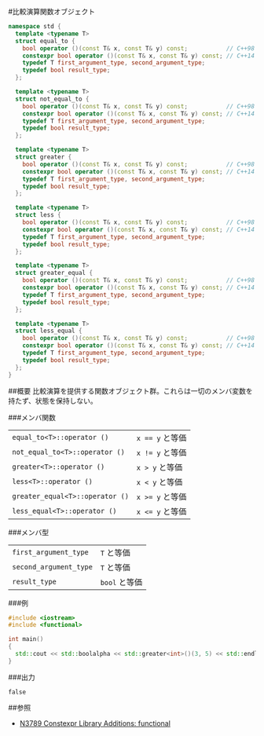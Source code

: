 #比較演算関数オブジェクト
```cpp
namespace std {
  template <typename T>
  struct equal_to {
    bool operator ()(const T& x, const T& y) const;           // C++98
    constexpr bool operator ()(const T& x, const T& y) const; // C++14
    typedef T first_argument_type, second_argument_type;
    typedef bool result_type;
  };

  template <typename T>
  struct not_equal_to {
    bool operator ()(const T& x, const T& y) const;           // C++98
    constexpr bool operator ()(const T& x, const T& y) const; // C++14
    typedef T first_argument_type, second_argument_type;
    typedef bool result_type;
  };

  template <typename T>
  struct greater {
    bool operator ()(const T& x, const T& y) const;           // C++98
    constexpr bool operator ()(const T& x, const T& y) const; // C++14
    typedef T first_argument_type, second_argument_type;
    typedef bool result_type;
  };

  template <typename T>
  struct less {
    bool operator ()(const T& x, const T& y) const;           // C++98
    constexpr bool operator ()(const T& x, const T& y) const; // C++14
    typedef T first_argument_type, second_argument_type;
    typedef bool result_type;
  };

  template <typename T>
  struct greater_equal {
    bool operator ()(const T& x, const T& y) const;           // C++98
    constexpr bool operator ()(const T& x, const T& y) const; // C++14
    typedef T first_argument_type, second_argument_type;
    typedef bool result_type;
  };

  template <typename T>
  struct less_equal {
    bool operator ()(const T& x, const T& y) const;           // C++98
    constexpr bool operator ()(const T& x, const T& y) const; // C++14
    typedef T first_argument_type, second_argument_type;
    typedef bool result_type;
  };
}
```

##概要
比較演算を提供する関数オブジェクト群。これらは一切のメンバ変数を持たず、状態を保持しない。


###メンバ関数

| | |
|--------------------------------------------|---------------------------------|
| `equal_to<T>::operator ()` | `x == y` と等価 |
| `not_equal_to<T>::operator ()` | `x != y` と等価 |
| `greater<T>::operator ()` | `x > y` と等価 |
| `less<T>::operator ()` | `x < y` と等価 |
| `greater_equal<T>::operator ()` | `x >= y` と等価  |
| `less_equal<T>::operator ()` | `x <= y` と等価  |

###メンバ型

| | |
|-----------------------------------|-------------------------------|
| `first_argument_type` | `T` と等価  |
| `second_argument_type` | `T` と等価  |
| `result_type` | `bool` と等価  |


###例

```cpp
#include <iostream>
#include <functional>

int main()
{
  std::cout << std::boolalpha << std::greater<int>()(3, 5) << std::endl;
}
```

###出力
```
false
```

##参照
- [N3789 Constexpr Library Additions: functional](http://www.open-std.org/jtc1/sc22/wg21/docs/papers/2013/n3789.htm)

